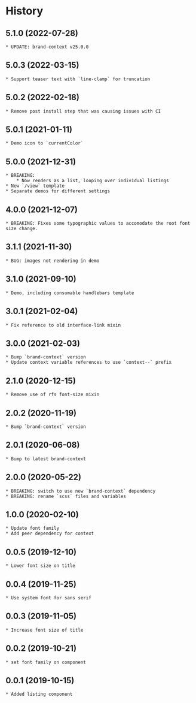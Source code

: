 # History

## 5.1.0 (2022-07-28)
    * UPDATE: brand-context v25.0.0

## 5.0.3 (2022-03-15)
    * Support teaser text with `line-clamp` for truncation

## 5.0.2 (2022-02-18)
    * Remove post install step that was causing issues with CI

## 5.0.1 (2021-01-11)
    * Demo icon to `currentColor`

## 5.0.0 (2021-12-31)
    * BREAKING:
        * Now renders as a list, looping over individual listings
    * New `/view` template 
    * Separate demos for different settings

## 4.0.0 (2021-12-07)
    * BREAKING: Fixes some typographic values to accomodate the root font size change.

## 3.1.1 (2021-11-30)
    * BUG: images not rendering in demo

## 3.1.0 (2021-09-10)
    * Demo, including consumable handlebars template

## 3.0.1 (2021-02-04)
    * Fix reference to old interface-link mixin

## 3.0.0 (2021-02-03)
    * Bump `brand-context` version
    * Update context variable references to use `context--` prefix

## 2.1.0 (2020-12-15)
    * Remove use of rfs font-size mixin

## 2.0.2 (2020-11-19)
    * Bump `brand-context` version

## 2.0.1 (2020-06-08)
    * Bump to latest brand-context

## 2.0.0 (2020-05-22)
    * BREAKING: switch to use new `brand-context` dependency
    * BREAKING: rename `scss` files and variables

## 1.0.0 (2020-02-10)
    * Update font family
    * Add peer dependency for context

## 0.0.5 (2019-12-10)
    * Lower font size on title

## 0.0.4 (2019-11-25)
    * Use system font for sans serif

## 0.0.3 (2019-11-05)
    * Increase font size of title

## 0.0.2 (2019-10-21)
    * set font family on component

## 0.0.1 (2019-10-15)
    * Added listing component
